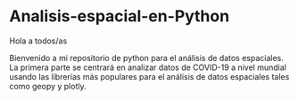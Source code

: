 # Analisis-espacial-en-Python
Hola a todos/as

Bienvenido a mi repositorio de python para el análisis de datos espaciales.
La primera parte se centrará en analizar datos de COVID-19 a nivel mundial usando las librerías más populares para el análisis de datos espaciales tales como geopy y plotly.

